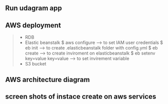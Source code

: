 ## Run udagram app

## AWS deployment
> - RDB
> - Elastic beanstalk
$ aws configure --> to set IAM user credentials
$ eb init --> to create .elasticbeanstalk folder with config.yml
$ eb create --> to create inviroment on elasticbeanstalk
$ eb setenv key=value key=value --> to set invirement variable
> - S3 bucket

## AWS architecture diagram
## screen shots of instace create on aws services